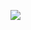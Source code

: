 ![](https://github-profile-summary-cards.vercel.app/api/cards/profile-details?username=timkmit&theme=solarized_dark)
